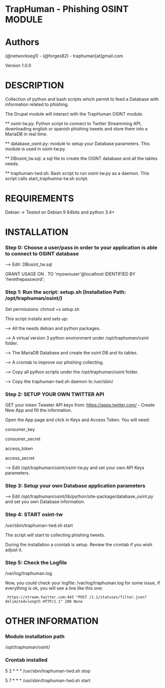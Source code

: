 

#    TrapHuman - Phishing OSINT MODULE    


# Authors 
(@networkseg1) - (@forges82) - traphuman[at]gmail.com

Version 1.0.0


# DESCRIPTION


Collection of python  and bash scripts which permit to feed a Database with information related to
phishing. 

The Drupal module will interact with the TrapHuman OSINT module.


** osint-tw.py: Python script to connect to Twitter Streamming API, downloading english or spanish phishing tweets and store them into 
a MariaDB in real time.

** database_osint.py: module to setup your Database parameters. This module is used in
osint-tw.py.

** DBosint_tw.sql: a sql file to create the OSINT database and all the tables needs.

** traphuman-twd.sh: Bash script to run osint-tw.py as a daemon. This script calls start_traphumna-tw.sh script.



# REQUIREMENTS


Debian -> Tested on Debian 9 64bits and python 3.4+


# INSTALLATION

<h3>Step 0: Choose a user/pass in order to your application is able to connect to OSINT database</h3>

--> Edit: DBosint_tw.sql

GRANT USAGE ON *.* TO 'myownuser'@localhost IDENTIFIED BY 'herethepassword';



<h3>Step 1: Run the script: setup.sh    (Installation Path: /opt/traphuman/osint/)</h3>

Set permissions: chmod +x setup.sh

This script installs and sets up:

--> All the needs debian and python packages.

--> A virtual version 3 python environment under /opt/traphuman/osint folder.

--> The MariaDB Database and create the osint DB and its tables. 

--> A crontab to improve our phishing collecting.

--> Copy all python scripts  under the /opt/traphuman/osint folder.

--> Copy the traphuman-twd.sh daemon to /usr/sbin/



<h3>Step 2: SETUP YOUR OWN TWITTER API</h3>


GET your token Tweeter API keys from: https://apps.twitter.com/ - Create New App and fill the
information.

Open the App page and click in Keys and Access Token. You will need:

consumer_key

consumer_secret

access_token

access_secret

-->  Edit /opt/traphuman/osint/osint-tw.py and set your own API Keys parameters.



<h3>Step 3: Setup your own Database application parameters</h3>


--> Edit /opt/traphuman/osint/lib/python/site-package/database_osint.py and set you own Database information. 




<h3>Step 4: START osint-tw</h3>

 
/usr/sbin/traphuman-twd.sh start

The script will start to collecting phishing tweets.

During the installation a crontab is setup. Review the crontab if you wish adjust it.



<h3>Step 5: Check the Logfile</h3>


/var/log/traphuman.log

Now, you could check your logfile: /var/log/traphuman.log for some issue, if everything is ok, you will see a line like this one:

     https://stream.twitter.com:443 "POST /1.1/statuses/filter.json?delimited=length HTTP/1.1" 200 None


# OTHER INFORMATION


<h3>Module installation path</h3>


/opt/traphuman/osint/


<h3>Crontab installed</h3>


5 2 * * * /usr/sbin/traphuman-twd.sh stop

5 7 * * * /usr/sbin/traphuman-twd.sh start



